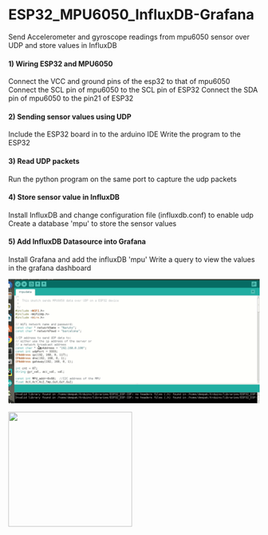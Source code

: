 # ESP32_MPU6050_InfluxDB-Grafana
Send Accelerometer and gyroscope readings from mpu6050 sensor over UDP and store values in InfluxDB 


#### 1) Wiring ESP32 and MPU6050
Connect the VCC and ground pins of the esp32 to that of mpu6050
Connect the SCL pin of mpu6050 to the SCL pin of ESP32
Connect the SDA pin of mpu6050 to the pin21 of ESP32

#### 2) Sending sensor values using UDP
Include the ESP32 board in to the arduino IDE 
Write the program to the ESP32

#### 3) Read UDP packets 
Run the python program on the same port to capture the udp packets

#### 4) Store sensor value in InfluxDB
Install InfluxDB and change configuration file (influxdb.conf) to enable udp 
Create a database 'mpu' to store the sensor values

#### 5) Add InfluxDB Datasource into Grafana 
Install Grafana and add the influxDB 'mpu' 
Write a query to view the values in the grafana dashboard 

![img](https://github.com/deepakravibabu/ESP32_MPU6050/blob/master/mpu6050.gif)

<img src="https://github.com/deepakravibabu/ESP32_MPU6050_InfluxDB/blob/master/20200802_193522.jpg" width="248" height = "230">
